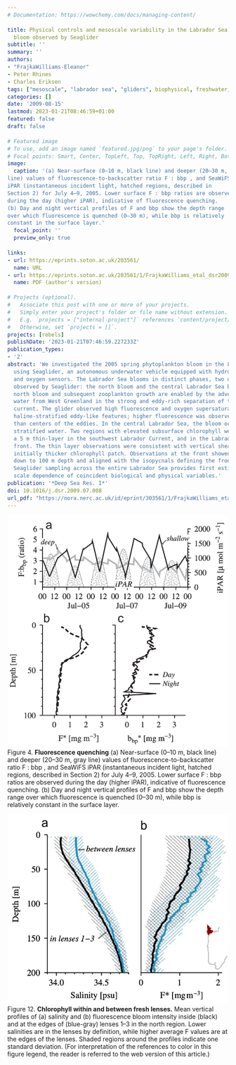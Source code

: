 ```yaml
---
# Documentation: https://wowchemy.com/docs/managing-content/

title: Physical controls and mesoscale variability in the Labrador Sea spring phytoplankton
  bloom observed by Seaglider
subtitle: ''
summary: ''
authors:
- "FrajkaWilliams-Eleanor"
- Peter Rhines
- Charles Eriksen
tags: ["mesoscale", "labrador sea", "gliders", biophysical, freshwater,satellite,altimetry,ocean colour]
categories: []
date: '2009-08-15'
lastmod: 2023-01-21T08:46:59+01:00
featured: false
draft: false

# Featured image
# To use, add an image named `featured.jpg/png` to your page's folder.
# Focal points: Smart, Center, TopLeft, Top, TopRight, Left, Right, BottomLeft, Bottom, BottomRight.
image:
  caption: '(a) Near-surface (0–10 m, black line) and deeper (20–30 m, gray
line) values of fluorescence-to-backscatter ratio F : bbp , and SeaWiFS
iPAR (instantaneous incident light, hatched regions, described in
Section 2) for July 4–9, 2005. Lower surface F : bbp ratios are observed
during the day (higher iPAR), indicative of fluorescence quenching.
(b) Day and night vertical profiles of F and bbp show the depth range
over which fluorescence is quenched (0–30 m), while bbp is relatively
constant in the surface layer.'
  focal_point: ''
  preview_only: true

links:
- url: https://eprints.soton.ac.uk/203561/
  name: URL
- url: https://eprints.soton.ac.uk/203561/1/FrajkaWilliams_etal_dsr2009.pdf
  name: PDF (author's version)

# Projects (optional).
#   Associate this post with one or more of your projects.
#   Simply enter your project's folder or file name without extension.
#   E.g. `projects = ["internal-project"]` references `content/project/deep-learning/index.md`.
#   Otherwise, set `projects = []`.
projects: [rebels]
publishDate: '2023-01-21T07:46:59.227233Z'
publication_types:
- '2'
abstract: 'We investigated the 2005 spring phytoplankton bloom in the Labrador Sea
  using Seaglider, an autonomous underwater vehicle equipped with hydrographic, bio-optical
  and oxygen sensors. The Labrador Sea blooms in distinct phases, two of which were
  observed by Seaglider: the north bloom and the central Labrador Sea bloom. The dominant
  north bloom and subsequent zooplankton growth are enabled by the advection of low-salinity
  water from West Greenland in the strong and eddy-rich separation of the boundary
  current. The glider observed high fluorescence and oxygen supersaturation within
  haline-stratified eddy-like features; higher fluorescence was observed at the edges
  than centers of the eddies. In the central Labrador Sea, the bloom occurred in thermally
  stratified water. Two regions with elevated subsurface chlorophyll were also observed:
  a 5 m thin-layer in the southwest Labrador Current, and in the Labrador shelf-break
  front. The thin layer observations were consistent with vertical shearing of an
  initially thicker chlorophyll patch. Observations at the front showed high fluorescence
  down to 100 m depth and aligned with the isopycnals defining the front. The high-resolution
  Seaglider sampling across the entire Labrador Sea provides first estimates of the
  scale dependence of coincident biological and physical variables.'
publication: '*Deep Sea Res. I*'
doi: 10.1016/j.dsr.2009.07.008
url_pdf: "https://nora.nerc.ac.uk/id/eprint/303561/1/FrajkaWilliams_etal_dsr2009.pdf"
---
```


![figure](featured.png)
Figure 4. **Fluorescence quenching** (a) Near-surface (0–10 m, black line) and deeper (20–30 m, gray
line) values of fluorescence-to-backscatter ratio F : bbp , and SeaWiFS
iPAR (instantaneous incident light, hatched regions, described in
Section 2) for July 4–9, 2005. Lower surface F : bbp ratios are observed
during the day (higher iPAR), indicative of fluorescence quenching.
(b) Day and night vertical profiles of F and bbp show the depth range
over which fluorescence is quenched (0–30 m), while bbp is relatively
constant in the surface layer.

![Figure 12](featured2.png)
Figure 12. **Chlorophyll within and between fresh lenses.** Mean vertical profiles of (a) salinity and (b) fluorescence bloom
intensity inside (black) and at the edges of (blue-gray) lenses 1–3 in the
north region. Lower salinities are in the lenses by definition, while higher
average F values are at the edges of the lenses. Shaded regions around
the profiles indicate one standard deviation. (For interpretation of the
references to color in this figure legend, the reader is referred to the web
version of this article.)